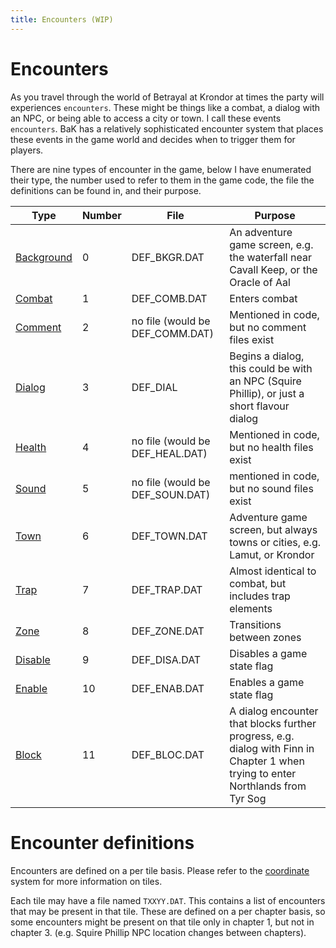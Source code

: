 ```yaml
---
title: Encounters (WIP)
---
```


# Encounters

As you travel through the world of Betrayal at Krondor at times the party will experiences `encounters`. These might be things like a combat, a dialog with an NPC, or being able to access a city or town. I call these events `encounters`. BaK has a relatively sophisticated encounter system that places these events in the game world and decides when to trigger them for players.

There are nine types of encounter in the game, below I have enumerated their type, the number used to refer to them in the game code, the file the definitions can be found in, and their purpose.

| Type | Number | File | Purpose |
| - | - | - | - |
| [Background](#background) | 0 | DEF_BKGR.DAT | An adventure game screen, e.g. the waterfall near Cavall Keep, or the Oracle of Aal |
| [Combat](#combat) | 1 | DEF_COMB.DAT | Enters combat |
| [Comment](#comment) | 2 | no file (would be DEF_COMM.DAT) | Mentioned in code, but no comment files exist |
| [Dialog](#dialog) |  3 | DEF_DIAL | Begins a dialog, this could be with an NPC (Squire Phillip), or just a short flavour dialog |
| [Health](#health) | 4 | no file (would be DEF_HEAL.DAT) | Mentioned in code, but no health files exist |
| [Sound](#sound) | 5 | no file (would be DEF_SOUN.DAT) | mentioned in code, but no sound files exist |
| [Town](#town) | 6 | DEF_TOWN.DAT | Adventure game screen, but always towns or cities, e.g. Lamut, or Krondor |
| [Trap](#trap) | 7 | DEF_TRAP.DAT | Almost identical to combat, but includes trap elements |
| [Zone](#zone) | 8 | DEF_ZONE.DAT | Transitions between zones |
| [Disable](#disable) | 9 | DEF_DISA.DAT | Disables a game state flag |
| [Enable](#enable) | 10 | DEF_ENAB.DAT | Enables a game state flag |
| [Block](#block) | 11 | DEF_BLOC.DAT | A dialog encounter that blocks further progress, e.g. dialog with Finn in Chapter 1 when trying to enter Northlands from Tyr Sog |

# Encounter definitions

Encounters are defined on a per tile basis. Please refer to the [coordinate](/combat/coordinates.md) system for more information on tiles.

Each tile may have a file named `TXXYY.DAT`. This contains a list of encounters that may be present in that tile. These are defined on a per chapter basis, so some encounters might be present on that tile only in chapter 1, but not in chapter 3. (e.g. Squire Phillip NPC location changes between chapters).
